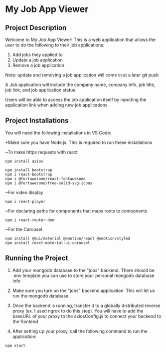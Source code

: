 # My Job App Viewer


## Project Description
Welcome to My Job App Viewer! This is a web application that allows the user to do the following to their job applications:

1) Add jobs they applied to
2) Update a job application
3) Remove a job application

Note: update and removing a job application will come in at a later git push

A Job application will include the company name, company info, job title, job link, and job application status

Users will be able to access the job application itself by inputting the application link when adding new job applications

## Project Installations 

You will need the following installations in VS Code:

*Make sure you have Node.js. This is required to run these installations

~To make https requests with react

```
npm install axios
```

```
npm install bootstrap
npm i react-bootstrap
npm i @fortawesome/react-fontawesome
npm i @fortawesome/free-solid-svg-icons
```

~For video display
```
npm i react-player
```

~For declaring paths for components that maps roots to components
```
npm i react-router-dom
```

~For the Carousel
```
npm install @mui/material @emotion/react @emotion/styled
npm install react-material-ui-carousel
```

##  Running the Project

1) Add your mongodb database to the "jobs" backend. There should be .env template you can use to store your personal mongodb database info

2) Make sure you turn on the "jobs" backend application. This will let us run the mongodb database.

3) Once the backend is running, transfer it to a globally distributed reverse proxy (ex. I used ngrok to do this step).
You will have to add the baseURL of your proxy to the axiosConfig.js to connect your backend to the frontend

4) After setting up your proxy, call the following command to run the application:
```
npm start
```
